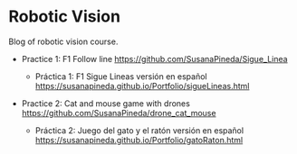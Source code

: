 # Robotic Vision

Blog of robotic vision course.

* Practice 1: F1 Follow line https://github.com/SusanaPineda/Sigue_Linea

  * Práctica 1: F1 Sigue Lineas versión en español https://susanapineda.github.io/Portfolio/sigueLineas.html

* Practice 2: Cat and mouse game with drones https://github.com/SusanaPineda/drone_cat_mouse

  * Práctica 2: Juego del gato y el ratón versión en español https://susanapineda.github.io/Portfolio/gatoRaton.html